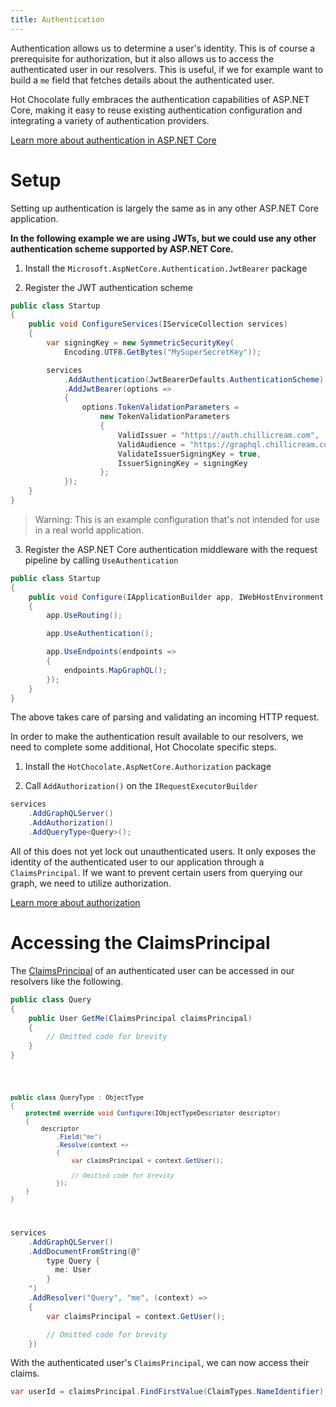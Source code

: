 ```yaml
---
title: Authentication
---
```


Authentication allows us to determine a user's identity. This is of course a prerequisite for authorization, but it also allows us to access the authenticated user in our resolvers. This is useful, if we for example want to build a `me` field that fetches details about the authenticated user.

Hot Chocolate fully embraces the authentication capabilities of ASP.NET Core, making it easy to reuse existing authentication configuration and integrating a variety of authentication providers.

[Learn more about authentication in ASP.NET Core](https://docs.microsoft.com/aspnet/core/security/authentication)

# Setup

Setting up authentication is largely the same as in any other ASP.NET Core application.

**In the following example we are using JWTs, but we could use any other authentication scheme supported by ASP.NET Core.**

1. Install the `Microsoft.AspNetCore.Authentication.JwtBearer` package

<PackageInstallation packageName="Microsoft.AspNetCore.Authentication.JwtBearer" external />

2. Register the JWT authentication scheme

```csharp
public class Startup
{
    public void ConfigureServices(IServiceCollection services)
    {
        var signingKey = new SymmetricSecurityKey(
            Encoding.UTF8.GetBytes("MySuperSecretKey"));

        services
            .AddAuthentication(JwtBearerDefaults.AuthenticationScheme)
            .AddJwtBearer(options =>
            {
                options.TokenValidationParameters =
                    new TokenValidationParameters
                    {
                        ValidIssuer = "https://auth.chillicream.com",
                        ValidAudience = "https://graphql.chillicream.com",
                        ValidateIssuerSigningKey = true,
                        IssuerSigningKey = signingKey
                    };
            });
    }
}
```

> Warning: This is an example configuration that's not intended for use in a real world application.

3. Register the ASP.NET Core authentication middleware with the request pipeline by calling `UseAuthentication`

```csharp
public class Startup
{
    public void Configure(IApplicationBuilder app, IWebHostEnvironment env)
    {
        app.UseRouting();

        app.UseAuthentication();

        app.UseEndpoints(endpoints =>
        {
            endpoints.MapGraphQL();
        });
    }
}
```

The above takes care of parsing and validating an incoming HTTP request.

In order to make the authentication result available to our resolvers, we need to complete some additional, Hot Chocolate specific steps.

1. Install the `HotChocolate.AspNetCore.Authorization` package

<PackageInstallation packageName="HotChocolate.AspNetCore.Authorization" />

2. Call `AddAuthorization()` on the `IRequestExecutorBuilder`

```csharp
services
    .AddGraphQLServer()
    .AddAuthorization()
    .AddQueryType<Query>();
```

All of this does not yet lock out unauthenticated users. It only exposes the identity of the authenticated user to our application through a `ClaimsPrincipal`. If we want to prevent certain users from querying our graph, we need to utilize authorization.

[Learn more about authorization](/docs/hotchocolate/v13/security/authorization)

# Accessing the ClaimsPrincipal

The [ClaimsPrincipal](https://docs.microsoft.com/dotnet/api/system.security.claims.claimsprincipal) of an authenticated user can be accessed in our resolvers like the following.

<ExampleTabs>
<Implementation>

```csharp
public class Query
{
    public User GetMe(ClaimsPrincipal claimsPrincipal)
    {
        // Omitted code for brevity
    }
}
```

</Implementation>
<Code>

```csharp
public class QueryType : ObjectType
{
    protected override void Configure(IObjectTypeDescriptor descriptor)
    {
        descriptor
            .Field("me")
            .Resolve(context =>
            {
                var claimsPrincipal = context.GetUser();

                // Omitted code for brevity
            });
    }
}
```

</Code>
<Schema>

```csharp
services
    .AddGraphQLServer()
    .AddDocumentFromString(@"
        type Query {
          me: User
        }
    ")
    .AddResolver("Query", "me", (context) =>
    {
        var claimsPrincipal = context.GetUser();

        // Omitted code for brevity
    })
```

</Schema>
</ExampleTabs>

With the authenticated user's `ClaimsPrincipal`, we can now access their claims.

```csharp
var userId = claimsPrincipal.FindFirstValue(ClaimTypes.NameIdentifier);
```

